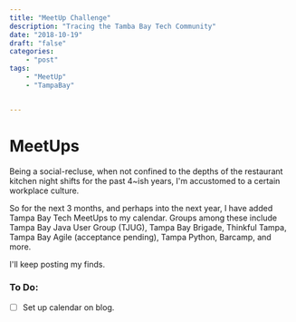 ```yaml
---
title: "MeetUp Challenge"
description: "Tracing the Tamba Bay Tech Community"
date: "2018-10-19"
draft: "false"
categories:
    - "post"
tags:
    - "MeetUp"
    - "TampaBay"


---
```


MeetUps
==========

Being a social-recluse, when not confined to the depths of the restaurant kitchen night shifts for the past 4~ish years, I'm accustomed to a certain workplace culture.

So for the next 3 months, and perhaps into the next year, I have added Tampa Bay Tech MeetUps to my calendar. Groups among these include Tampa Bay 
Java User Group (TJUG), Tampa Bay Brigade, Thinkful Tampa, Tampa Bay Agile (acceptance pending), Tampa Python, Barcamp, and more. 

I'll keep posting my finds.

### To Do:
- [ ] Set up calendar on blog.

